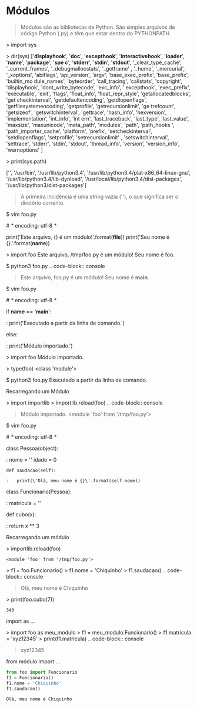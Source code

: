 # Módulos

> Módulos são as bibliotecas de Python. São simples arquivos de código
> Python (.py) e têm que estar dentro do PYTHONPATH.

\> import sys

\> dir(sys) \[\'__displayhook__\', \'__doc__\',
\'__excepthook__\', \'__interactivehook__\', \'__loader__\',
\'__name__\', \'__package__\', \'__spe c__\',
\'__stderr__\', \'__stdin__\', \'__stdout__\',
\'_clear_type_cache\', \'_current_frames\', \'_debugmallocstats\',
\'_getframe\' , \'_home\', \'_mercurial\', \'_xoptions\',
\'abiflags\', \'api_version\', \'argv\', \'base_exec_prefix\',
\'base_prefix\', \'builtin_mo dule_names\', \'byteorder\',
\'call_tracing\', \'callstats\', \'copyright\', \'displayhook\',
\'dont_write_bytecode\', \'exc_info\', \' excepthook\', \'exec_prefix\',
\'executable\', \'exit\', \'flags\', \'float_info\',
\'float_repr_style\', \'getallocatedblocks\', \'get checkinterval\',
\'getdefaultencoding\', \'getdlopenflags\', \'getfilesystemencoding\',
\'getprofile\', \'getrecursionlimit\', \'ge trefcount\', \'getsizeof\',
\'getswitchinterval\', \'gettrace\', \'hash_info\', \'hexversion\',
\'implementation\', \'int_info\', \'int ern\', \'last_traceback\',
\'last_type\', \'last_value\', \'maxsize\', \'maxunicode\',
\'meta_path\', \'modules\', \'path\', \'path_hooks \',
\'path_importer_cache\', \'platform\', \'prefix\', \'setcheckinterval\',
\'setdlopenflags\', \'setprofile\', \'setrecursionlimit\' ,
\'setswitchinterval\', \'settrace\', \'stderr\', \'stdin\', \'stdout\',
\'thread_info\', \'version\', \'version_info\', \'warnoptions\' \]

\> print(sys.path)

\[\'\', \'/usr/bin\', \'/usr/lib/python3.4\',
\'/usr/lib/python3.4/plat-x86_64-linux-gnu\',
\'/usr/lib/python3.4/lib-dynload\',
\'/usr/local/lib/python3.4/dist-packages\',
\'/usr/lib/python3/dist-packages\'\]

> A primeira incidência é uma string vazia (\'\'), o que significa ser o
> diretório corrente.

\$ vim foo.py

\# _*_ encoding: utf-8 _*_

print(\'Este arquivo, {} é um módulo!\'.format(__file__))
print(\'Seu nome é {}.\'.format(__name__))

\> import foo Este arquivo, /tmp/foo.py é um módulo! Seu nome é foo.

\$ python3 foo.py .. code-block:: console

> Este arquivo, foo.py é um módulo! Seu nome é __main__.

\$ vim foo.py

\# _*_ encoding: utf-8 _*_

if __name__ == \'__main__\':

:   print(\'Executado a partir da linha de comando.\')

else:

:   print(\'Módulo importado.\')

\> import foo Módulo importado.

\> type(foo) \<class \'module\'\>

\$ python3 foo.py Executado a partir da linha de comando.

Recarregando um Módulo

\> import importlib \> importlib.reload(foo) .. code-block:: console

> Módulo importado. \<module \'foo\' from \'/tmp/foo.py\'\>

\$ vim foo.py

\# _*_ encoding: utf-8 _*_

class Pessoa(object):

:   nome = \'\' idade = 0

    def saudacao(self):

    :   print(\'Olá, meu nome é {}\'.format(self.nome))

class Funcionario(Pessoa):

:   matricula = \'\'

def cubo(x):

:   return x \*\* 3

Recarregando um módulo

\> importlib.reload(foo)

``` console
<module 'foo' from '/tmp/foo.py'>
```

\> f1 = foo.Funcionario() \> f1.nome = \'Chiquinho\' \> f1.saudacao() ..
code-block:: console

> Olá, meu nome é Chiquinho

\> print(foo.cubo(7))

``` console
343
```

import as \...

\> import foo as meu_modulo \> f1 = meu_modulo.Funcionario() \>
f1.matricula = \'xyz12345\' \> print(f1.matricula) .. code-block::
console

> xyz12345

from módulo import \...

``` python
from foo import Funcionario
f1 = Funcionario()
f1.nome = 'Chiquinho'
f1.saudacao()
```

``` console
Olá, meu nome é Chiquinho
```
